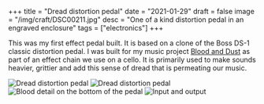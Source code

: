 +++
title = "Dread distortion pedal"
date = "2021-01-29"
draft = false
image = "/img/craft/DSC00211.jpg"
desc = "One of a kind distortion pedal in an engraved enclosure"
tags = ["electronics"]
+++

This was my first effect pedal built. It is based on a clone of the Boss DS-1 classic distortion pedal. I was built for my music project [Blood and Dust](https://blood-and-dust.com) as part of an effect chain we use on a cello. It is primarily used to make sounds heavier, grittier and add this sense of dread that is permeating our music.

![Dread distortion pedal](/img/craft/DSC00211.jpg "Dread distortion pedal")
![Dread distortion pedal](/img/craft/DSC00208.jpg "Dread distortion pedal")
![Blood detail on the bottom of the pedal](/img/craft/DSC00215.png "Blood detail on the bottom of the pedal")
![Input and output](/img/craft/DSC00217.jpg "Input and output")
